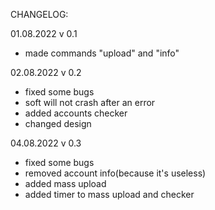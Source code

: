 CHANGELOG:

01.08.2022 v 0.1
- made commands "upload" and "info"

02.08.2022 v 0.2
- fixed some bugs
- soft will not crash after an error
- added accounts checker
- changed design

04.08.2022 v 0.3
- fixed some bugs
- removed account info(because it's useless)
- added mass upload
- added timer to mass upload and checker
